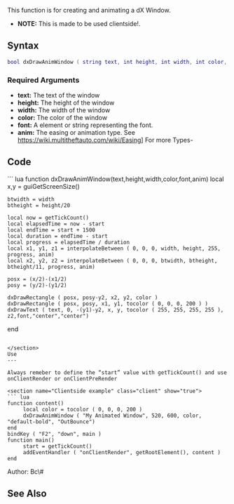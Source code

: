 This function is for creating and animating a dX Window.

-   **NOTE:** This is made to be used clientside!.

Syntax
------

``` lua
bool dxDrawAnimWindow ( string text, int height, int width, int color, string element font, string anim)
```

### Required Arguments

-   **text:** The text of the window
-   **height:** The height of the window
-   **width:** The width of the window
-   **color:** The color of the window
-   **font:** A element or string representing the font.
-   **anim:** The easing or animation type. See <https://wiki.multitheftauto.com/wiki/Easing>\] For more Types-

Code
----

<section name="Clientside script" class="client" show="true">
``` lua
function dxDrawAnimWindow(text,height,width,color,font,anim)
    local x,y = guiGetScreenSize()
 
    btwidth = width
    btheight = height/20
 
    local now = getTickCount()
    local elapsedTime = now - start
    local endTime = start + 1500
    local duration = endTime - start
    local progress = elapsedTime / duration
    local x1, y1, z1 = interpolateBetween ( 0, 0, 0, width, height, 255, progress, anim)
    local x2, y2, z2 = interpolateBetween ( 0, 0, 0, btwidth, btheight, btheight/11, progress, anim)
 
    posx = (x/2)-(x1/2)
    posy = (y/2)-(y1/2)
 
    dxDrawRectangle ( posx, posy-y2, x2, y2, color )
    dxDrawRectangle ( posx, posy, x1, y1, tocolor ( 0, 0, 0, 200 ) )
    dxDrawText ( text, 0, -(y1)-y2, x, y, tocolor ( 255, 255, 255, 255 ), z2,font,"center","center")   
 
 
end
```

</section>
Use
---

Always remeber to define the “start” value with getTickCount() and use onClientRender or onClientPreRender

<section name="Clientside example" class="client" show="true">
``` lua
function content()
     local color = tocolor ( 0, 0, 0, 200 )
     dxDrawAnimWindow ( "My Animated Window", 520, 600, color, "default-bold", "OutBounce")
end
bindKey ( "F2", "down", main )
function main()
     start = getTickCount()
     addEventHandler ( "onClientRender", getRootElement(), content )
end
```

</section>
Author: Bc\#

See Also
--------
